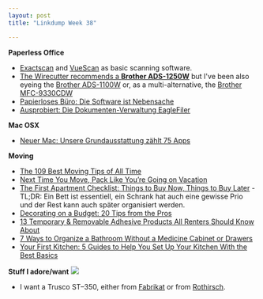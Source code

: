```yaml
---
layout: post
title: "Linkdump Week 38"

---
```


**Paperless Office**
- [Exactscan](http://exactscan.com/de/index.html) and [VueScan](https://www.hamrick.com/) as basic scanning software.
- [The Wirecutter recommends a **Brother ADS-1250W**](https://thewirecutter.com/reviews/best-portable-document-scanner/) but I've been also eyeing the [Brother ADS-1100W](https://www.ricardo.ch/de/a/brother-scanner-ads-1100w-1083188920/) or, as a multi-alternative, the [Brother MFC-9330CDW](https://www.ricardo.ch/de/a/brother-mfc-9330cdw-1083046276/)
- [Papierloses Büro: Die Software ist Nebensache](https://www.ifun.de/papierloses-buero-die-software-ist-nebensache-121589/)
- [Ausprobiert: Die Dokumenten-Verwaltung EagleFiler](https://www.ifun.de/ausprobiert-die-dokumenten-verwaltung-eaglefiler-100780/)

**Mac OSX**
- [Neuer Mac: Unsere Grundausstattung zählt 75 Apps](https://www.ifun.de/neuer-mac-unsere-grundausstattung-zaehlt-75-apps-102163/)

**Moving**
- [The 109 Best Moving Tips of All Time](https://www.apartmenttherapy.com/moving-tips-36648151)
- [Next Time You Move, Pack Like You’re Going on Vacation](https://www.apartmenttherapy.com/packing-tips-for-moving-262160)
- [The First Apartment Checklist: Things to Buy Now, Things to Buy Later](https://www.apartmenttherapy.com/the-first-apartment-checklist-things-to-buy-now-things-to-buy-later-219419) - TL;DR: Ein Bett ist essentiell, ein Schrank hat auch eine gewisse Prio und der Rest kann auch später organisiert werden.
- [Decorating on a Budget: 20 Tips from the Pros](https://www.apartmenttherapy.com/decorating-on-a-budget-tips-from-the-pros-204068)
- [13 Temporary & Removable Adhesive Products All Renters Should Know About](https://www.apartmenttherapy.com/10-temporary-removable-products-all-renters-should-know-about-206028)
- [7 Ways to Organize a Bathroom Without a Medicine Cabinet or Drawers](https://www.apartmenttherapy.com/7-ways-to-organize-a-bathroom-without-a-medicine-cabinet-or-drawers-239717)
- [Your First Kitchen: 5 Guides to Help You Set Up Your Kitchen With the Best Basics](https://www.thekitchn.com/essential-kitchen-equipment-5-guides-to-help-171152)

**Stuff I adore/want**
![](https://cdn.shopify.com/s/files/1/1157/2158/products/rothirsch_japanese_toolbox_angle_540x.jpg?v=1457251080)
- I want a Trusco ST–350, either from [Fabrikat](https://www.fabrikat.ch/werkstatt/aufbewahrung/2-stockig-aufklappbare-werkzeugkiste-st-350.html) or from [Rothirsch](https://www.rothirsch.com/collections/trusco/products/japanese-tool-box?variant=17173427271).

